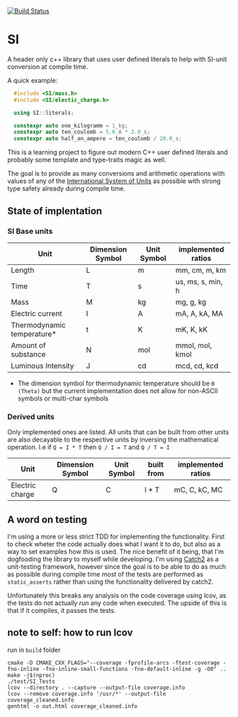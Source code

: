 [![Build Status](https://travis-ci.com/bernedom/SI.svg?branch=master)](https://travis-ci.com/bernedom/SI)


# SI
A header only c++ library that uses user defined literals to help with SI-unit conversion at compile time.

A quick example: 
```cpp
  #include <SI/mass.h>
  #include <SI/electic_charge.h>

  using SI::literals;

  constexpr auto one_kilogramm = 1_kg;
  constexpr auto ten_coulomb = 5.0_A * 2.0_s;
  constexpr auto half_an_ampere = ten_coulomb / 20.0_s;

```

This is a learning project to figure out modern C++ user defined literals and probably some template and type-traits magic as well. 

The goal is to provide as many conversions and arithmetic operations with values of any of the [International System of Units](https://en.wikipedia.org/wiki/International_System_of_Units) as possible with strong type safety already during compile time. 

## State of implentation

### SI Base units

| Unit                       | Dimension Symbol | Unit Symbol | implemented ratios |
| -------------------------- | ---------------- | ----------- | ------------------ |
| Length                     | L                | m           | mm, cm, m, km      |
| Time                       | T                | s           | us, ms, s, min, h  |
| Mass                       | M                | kg          | mg, g, kg          |
| Electric current           | I                | A           | mA, A, kA, MA      |
| Thermodynamic temperature* | t                | K           | mK, K, kK          |
| Amount of substance        | N                | mol         | mmol, mol, kmol    |
| Luminous Intensity         | J                | cd          | mcd, cd, kcd       |

* The dimension symbol for thermodynamic temperature should be `Θ (Theta)` but the current implementation does not allow for non-ASCII symbols or multi-char symbols

### Derived units

Only implemented ones are listed. All units that can be built from other units are also decayable to the respective units by inversing the mathematical operation. I.e if `Q = I * T` then `Q / I = T` and `Q / T = I`

| Unit            | Dimension Symbol | Unit Symbol | built from | implemented ratios |
| --------------- | ---------------- | ----------- | ---------- | ------------------ |
| Electric charge | Q                | C           | I * T      | mC, C, kC, MC      |

## A word on testing 

I'm using a more or less strict TDD for implementing the functionality. First to check wheter the code actually does what I want it to do, but also as a way to set examples how this is used. The nice benefit of it being, that I'm dogfooding the library to myself while developing. I'm using [Catch2](https://github.com/catchorg/Catch2) as a unit-testing framework, however since the goal is to be able to do as much as possible during compile time most of the tests are performed as `static_asserts` rather than using the functionality delivered by catch2. 

Unfortunately this breaks any analysis on the code coverage using lcov, as the tests do not actually *run* any code when executed. The upside of this is that if it compiles, it passes the tests.    

## note to self: how to run lcov

run in `build` folder

```
cmake -D CMAKE_CXX_FLAGS="--coverage -fprofile-arcs -ftest-coverage -fno-inline -fno-inline-small-functions -fno-default-inline -g -O0" ..
make -j$(nproc)
./test/SI_Tests
lcov --directory . --capture --output-file coverage.info
lcov --remove coverage.info '/usr/*' --output-file coverage_cleaned.info
genhtml -o out.html coverage_cleaned.info
```